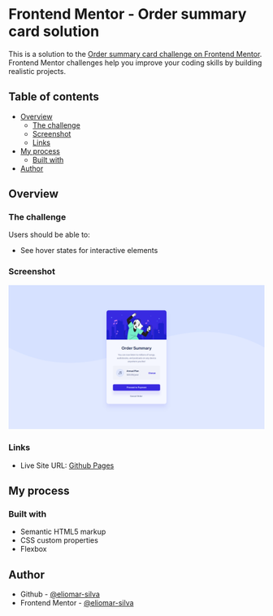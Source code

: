 # Frontend Mentor - Order summary card solution

This is a solution to the [Order summary card challenge on Frontend Mentor](https://www.frontendmentor.io/challenges/order-summary-component-QlPmajDUj). Frontend Mentor challenges help you improve your coding skills by building realistic projects. 

## Table of contents

- [Overview](#overview)
  - [The challenge](#the-challenge)
  - [Screenshot](#screenshot)
  - [Links](#links)
- [My process](#my-process)
  - [Built with](#built-with)  
- [Author](#author)

## Overview

### The challenge

Users should be able to:

- See hover states for interactive elements

### Screenshot

![](.//screenshot.png)

### Links

- Live Site URL: [Github Pages](https://eliomar-silva.github.io/order-summary-component-main/)

## My process

### Built with

- Semantic HTML5 markup
- CSS custom properties
- Flexbox

## Author
- Github  - [@eliomar-silva](https://github.com/eliomar-silva)
- Frontend Mentor - [@eliomar-silva](https://www.frontendmentor.io/profile/eliomar-silva)
